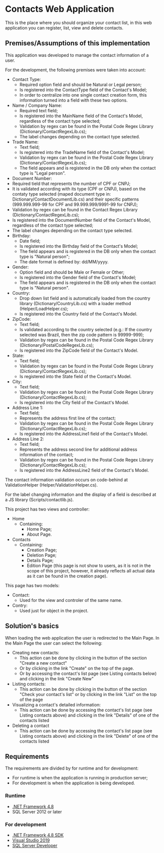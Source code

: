 # Contacts Web Application

This is the place where you should organize your contact list, in this web application you can register, list, view and delete contacts.

## Premises/Assumptions of this implementation

This application was developed to manage the contact information of a user.

For the development, the following premises were taken into account:
- Contact Type:
  - Required option field and should be Natural or Legal person;
  - Is registered into the ContactType field of the Contact's Model;
  - In order to centralize into one single contact creation form, this information turned into a field with these two options.
- Name / Company Name:
  - Required text field;
  - Is registered into the MainName field of the Contact's Model, regardless of the contact type selected;
  - Validation by regex can be found in the Postal Code Regex Library (Dictionary/ContactRegexLib.cs);
  - The label changes depending on the contact type selected.
- Trade Name:
  - Text field;
  - Is registered into the TradeName field of the Contact's Model;
  - Validation by regex can be found in the Postal Code Regex Library (Dictionary/ContactRegexLib.cs);
  - The field appears and is registered in the DB only when the contact type is "Legal person".
 - Document Number:
  - Required tield that represents the number of CPF or CNPJ;
  - It is validated according with its type (CPF or CNPJ), based on the contaty type selected (maped document type in: Dictionary/ContactDocumentLib.cs) and their specific patterns (999.999.999-99 for CPF and 99.999.999/9991-99 for CNPJ);
  - Validation by regex can be found in the Contact Regex Library (Dictionary/ContactRegexLib.cs);
  - Is registered into the DocumentNumber field of the Contact's Model, regardless of the contact type selected;
  - The label changes depending on the contact type selected.
- Birthday:
  - Date field;
  - Is registered into the Birthday field of the Contact's Model;
  - The field appears and is registered in the DB only when the contact type is "Natural person";
  - The date format is defined by: dd/MM/yyyy.
- Gender:
  - Option field and should be Male or Female or Other;
  - Is registered into the Gender field of the Contact's Model;
  - The field appears and is registered in the DB only when the contact type is "Natural person".
- Country:
  - Drop down list field and is automatically loaded from the country library (Dictionary/CountryLib.cs) with a loader method (Helper/LoadHelper.cs);
  - Is registered into the Country field of the Contact's Model.
- ZipCode:
  - Text field;
  - Is validated according to the country selected (e.g.: If the country selected was Brazil, then the zip code pattern is 99999-999);
  - Validation by regex can be found in the Postal Code Regex Library (Dictionary/PostalCodeRegexLib.cs);
  - Is registered into the ZipCode field of the Contact's Model.
- State:
  - Text field;
  - Validation by regex can be found in the Postal Code Regex Library (Dictionary/ContactRegexLib.cs);
  - Is registered into the State field of the Contact's Model.
- City:
  - Text field;
  - Validation by regex can be found in the Postal Code Regex Library (Dictionary/ContactRegexLib.cs);
  - Is registered into the City field of the Contact's Model.
- Address Line 1:
  - Text field;
  - Represents the address first line of the contact;
  - Validation by regex can be found in the Postal Code Regex Library (Dictionary/ContactRegexLib.cs);
  - Is registered into the AddressLine1 field of the Contact's Model.
- Address Line 2:
  - Text field;
  - Represents the address second line for additional address information of the contact;
  - Validation by regex can be found in the Postal Code Regex Library (Dictionary/ContactRegexLib.cs);
  - Is registered into the AddressLine2 field of the Contact's Model.
  
The contact information validation occurs on code-behind at ValidationHelper (Helper/ValidationHelper.cs).

For the label changing information and the display of a field is described at a JS library (Scripts/contactlib.js).

This project has two views and controller:
- Home 
  - Containing:
    - Home Page;
    - About Page.
- Contacts
  - Containing:
    - Creation Page;
    - Deletion Page;
    - Details Page;
    - Edition Page (this page is not show to users, as it is not in the scope of this project, however, it already reflects all actual data as it can be found in the creation page).

This page has two models:
- Contact:
  - Used for the view and controler of the same name.
- Contry:
  - Used just for object in the project.

## Solution's basics

When loading the web application the user is redirected to the Main Page. In the Main Page the user can select the following:
- Creating new contacts:
  - This action can be done by clicking in the button of the section "Create a new contact"
  - Or by clicking in the link "Create" on the top of the page.
  - Or by accessing the contact's list page (see Listing contacts below) and clicking in the link "Create New"
- Listing contacts:
  - This action can be done by clicking in the button of the section "Check your contact's list" or by clicking in the link "List" on the top of the page
- Visualizing a contact's detailed information:
  - This action can be done by accessing the contact's list page (see Listing contacts above) and clicking in the link "Details" of one of the contacts listed
- Deleting a contact
  - This action can be done by accessing the contact's list page (see Listing contacts above) and clicking in the link "Delete" of one of the contacts listed

## Requirements

The requirements are divided by for runtime and for development:
- For runtime is when the application is running in production server;
- For development is when the application is being developed.

### Runtime
- [.NET Framework 4.8](https://dotnet.microsoft.com/download/dotnet-framework/net48)
- SQL Server 2012 or later

### For development
- [.NET Framework 4.8 SDK](https://dotnet.microsoft.com/download/visual-studio-sdks)
- [Visual Studio 2019](https://visualstudio.microsoft.com/vs/)
- [SQL Server Developer](https://www.microsoft.com/en-us/sql-server/sql-server-downloads)
